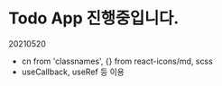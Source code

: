 # Todo App 진행중입니다.
20210520
- cn from 'classnames', {} from react-icons/md, scss
- useCallback, useRef
등 이용
